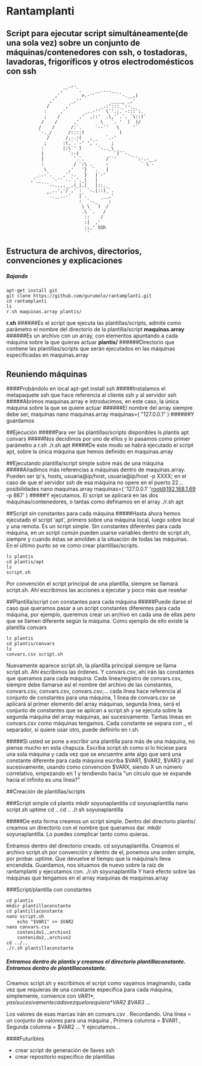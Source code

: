 # Rantamplanti
## Script para ejecutar script simultáneamente(de una sola vez) sobre un conjunto de máquinas/contenedores con ssh, o tostadoras, lavadoras, frigoríficos y otros electrodomésticos con ssh
                           _,.
                        ,''   `.     __....__ 
                      ,'        >.-''        ``-.__,)
                    ,'      _,''           _____ _,'
                   /      ,'           _.:':::_`:-._ 
                  :     ,'       _..-''  \`'.;.`-:::`:. 
                  ;    /       ,'  ,::'  .\,'`.`. `\::)`  
                 /    /      ,'        \   `. '  )  )/ 
                /    /      /:`.     `--`'   \     '`
                `-._/      /::::)             )
                   /      /,-.:(   , _   `.-' 
                  ;      :(,`.`-' ',`.     ;
                 :       |:\`' )      `-.._\ _
                 |         `:-(             `)``-._ 
                 |           `.`.        /``'      ``:-.-__,
                 :           / `:\ .     :            ` \`-
                  \        ,'   '}  `.   |
               _..-`.    ,'`-.   }   |`-'    
             ,'__    `-'' -.`.'._|   | 
                 ```--..,.__.(_|.|   |::._
                   __..','/ ,' :  `-.|::)_`.
                   `..__..-'   |`.      __,' 
                               :  `-._ `  ;
                                \ \   )  /
                                .\ `.   /
                                 ::    /
                                 :|  ,'
                                 :;,' SSh
                                 `'

## Estructura de archivos, directorios, convenciones y explicaciones
##### Bajando
	apt-get install git
	git clone https://github.com/gurumelo/rantamplanti.git
	cd rantamplanti
	ls
	r.sh maquinas.array plantis/

**r.sh** 
######Es el script que ejecuta las plantillas/scripts, admite como parámetro el nombre del directorio de la plantilla/script
**maquinas.array** 
######Es un archivo con un array, con elementos apuntando a cada máquina sobre la que quieras actuar
**plantis/** 
######Directorio que contiene las plantillas/scripts que serán ejecutados en las máquinas especificadas en maquinas.array

## Reuniendo máquinas
####Probándolo en local
	apt-get install ssh
#####Instalamos el metapaquete ssh que hace referencia al cliente ssh y al servidor ssh
#####Abrimos maquinas.array e introducimos, en este caso, la única máquina sobre la que se quiere actuar
######El nombre del array siempre debe ser, maquinas
	nano maquinas.array
	maquinas=(
        	"127.0.0.1"
	)
######Y guardamos

##Ejecución
#####Para ver las plantillas/scripts disponibles
	ls plantis
	apt  convars
#####Nos decidimos por uno de ellos y lo pasamos como primer parámetro a r.sh
	./r.sh apt
#####De este modo se habrá ejecutado el script apt, sobre la única máquina que hemos definido en maquinas.array

##Ejecutando plantilla/script simple sobre más de una máquina
#####Añadimos más referencias a máquinas dentro de maquinas.array. Pueden ser ip's, hosts, usuaria@ip/host, usuaria@ip/host -p XXXX; en el caso de que el servidor ssh de esa máquina no opere en el puerto 22... posibilidades
	nano maquinas.array
	maquinas=(
		'127.0.0.1'
		'root@192.168.1.69 -p 867'
	)
#####Y ejecutamos. El script se aplicará en las dos máquinas/contenedores, o tantas como definamos en el array
	./r.sh apt


##Script sin constantes para cada máquina
#####Hasta ahora hemos ejecutado el script 'apt', primero sobre una máquina local, luego sobre local y una remota. Es un script simple.
Sin constantes diferentes para cada máquina, en un script común pueden usarse variables dentro de script.sh, siempre y cuando éstas se amolden a la situación de todas las máquinas.
En el último punto se ve como crear plantillas/scripts.

	ls plantis
	cd plantis/apt
	ls
	script.sh

Por convención el script principal de una plantilla, siempre se llamará script.sh. Ahí escribimos las acciones a ejecutar y poco más que reseñar

##Plantilla/script con constantes para cada máquina
#####Puede darse el caso que queramos pasar a un script constantes diferentes para cada máquina, por ejemplo, queremos crear un archivo en cada una de ellas pero que se llamen diferente según la máquina.
Como ejemplo de ello existe la plantilla convars

	ls plantis
	cd plantis/convars
	ls
	convars.csv script.sh

Nuevamente aparece script.sh, la plantilla principal siempre se llama script.sh. Ahí escribimos las órdenes. Y convars.csv, ahí irán las constantes que queramos para cada máquina.
Cada línea/registro de convars.csv, siempre debe llamarse así el nombre del archivo de las constantes, convars.csv, convars.csv, convars.csv;... cada línea hace referencia al conjunto de constantes para una máquina, 1 línea de convars.csv se aplicará al primer elemento del array máquinas, segunda línea, será el conjunto de constantes que se aplican a script.sh y se ejecuta sobre la segunda máquina del array máquinas, así sucesivamente. Tantas líneas en convars.csv como máquinas tengamos. Cada constante se separa con ,, el separador, si quiere usar otro, puede definirlo en r.sh.

#####Si usted se pone a escribir una plantilla para más de una máquina, no piense mucho en esta chapuza. Escriba script.sh como si lo hiciese para una sola máquina y cada vez que se encuentre ante algo que será una constante diferente para cada máquina escriba $VAR1, $VAR2, $VAR3 y así sucesivamente, usando como convención $VARX, siendo X un número correlativo, empezando en 1 y tendiendo hacia "un círculo que se expande hacia el infinito es una línea?"


##Creación de plantillas/scripts

###Script simple
	cd plantis
	mkdir soyunaplantilla
	cd soyunaplantilla
	nano script.sh
		uptime
	cd ..
	cd ..
	./r.sh soyunaplantilla

#####De esta forma creamos un script simple. Dentro del directorio plantis/ creamos un directorio con el nombre que queramos dar. mkdir soyunaplantilla. Lo puedes complicar tanto como quieras.

Entramos dentro del directorio creado. cd soyunaplantilla. 
Creamos el archivo script.sh por convención y dentro de el, ponemos una orden simple, por probar. uptime. Que devuelve el tiempo que la máquina/s lleva encendida. Guardamos,
nos situamos de nuevo sobre la raiz de rantamplanti y ejecutamos con. ./r.sh soyunaplantilla Y hará efecto sobre las máquinas que tengamos en el array maquinas de maquinas.array

###Script/plantilla con constantes	

	cd plantis
	mkdir plantillaconstante
	cd plantillaconstante
	nano script.sh
		echo "$VAR1" >> $VAR2
	nano convars.csv
		contenido1,,archivo1
		contenido2,,archivo2
	cd ../..
	./r.sh plantillaconstante

##### Entramos dentro de plantis y creamos el directorio plantillaconstante. Entramos dentro de plantillaconstante.

Creamos script.sh y escribimos el script como vayamos imaginando, cada vez que requieras de una constante específica para cada máquina, simplemente, comience con *$VAR1* , y así sucesivamente
cada vez que lo requiera *$VAR2* *$VAR3* ...

Los valores de esas marcas irán en convars.csv . Recordando. Una línea = un conjunto de valores para una máquina , Primera columna = $VAR1 , Segunda columna = $VAR2 ...
Y ejecutamos... 


####Futuribles
- crear script de generación de llaves ssh
- crear repositorio específico de plantillas





